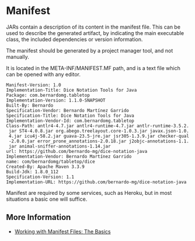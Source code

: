 # Manifest

JARs contain a description of its content in the manifest file. This can be used to describe the generated artifact, by indicating the main executable class, the included dependencies or version information.

The manifest should be generated by a project manager tool, and not manually.

It is located in the META-INF/MANIFEST.MF path, and is a text file which can be opened with any editor.

```text
Manifest-Version: 1.0
Implementation-Title: Dice Notation Tools for Java
Package: com.bernardomg.tabletop
Implementation-Version: 1.1.0-SNAPSHOT
Built-By: Bernardo
Specification-Vendor: Bernardo Martínez Garrido
Specification-Title: Dice Notation Tools for Java
Implementation-Vendor-Id: com.bernardomg.tabletop
Class-Path: antlr4-4.7.jar antlr4-runtime-4.7.jar antlr-runtime-3.5.2.
 jar ST4-4.0.8.jar org.abego.treelayout.core-1.0.3.jar javax.json-1.0.
 4.jar icu4j-58.2.jar guava-23.5-jre.jar jsr305-1.3.9.jar checker-qual
 -2.0.0.jar error_prone_annotations-2.0.18.jar j2objc-annotations-1.1.
 jar animal-sniffer-annotations-1.14.jar
url: https://github.com/bernardo-mg/dice-notation-java
Implementation-Vendor: Bernardo Martínez Garrido
name: com/bernardomg/tabletop/dice
Created-By: Apache Maven 3.3.9
Build-Jdk: 1.8.0_112
Specification-Version: 1.1
Implementation-URL: https://github.com/bernardo-mg/dice-notation-java
```

Manifest are required by some services, such as Heroku, but in most situations a basic one will suffice.

## More Information

* [Working with Manifest Files: The Basics](https://docs.oracle.com/javase/tutorial/deployment/jar/manifestindex.html)

